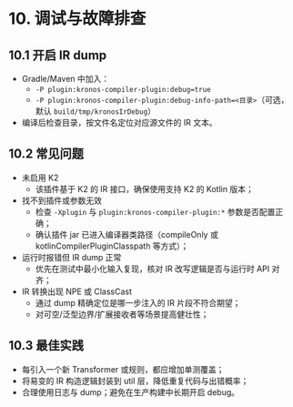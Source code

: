 # 10. 调试与故障排查

## 10.1 开启 IR dump

- Gradle/Maven 中加入：
  - `-P plugin:kronos-compiler-plugin:debug=true`
  - `-P plugin:kronos-compiler-plugin:debug-info-path=<目录>`（可选，默认 `build/tmp/kronosIrDebug`）
- 编译后检查目录，按文件名定位对应源文件的 IR 文本。

## 10.2 常见问题

- 未启用 K2
  - 该插件基于 K2 的 IR 接口，确保使用支持 K2 的 Kotlin 版本；
- 找不到插件或参数无效
  - 检查 `-Xplugin` 与 `plugin:kronos-compiler-plugin:*` 参数是否配置正确；
  - 确认插件 jar 已进入编译器类路径（compileOnly 或 kotlinCompilerPluginClasspath 等方式）；
- 运行时报错但 IR dump 正常
  - 优先在测试中最小化输入复现，核对 IR 改写逻辑是否与运行时 API 对齐；
- IR 转换出现 NPE 或 ClassCast
  - 通过 dump 精确定位是哪一步注入的 IR 片段不符合期望；
  - 对可空/泛型边界/扩展接收者等场景提高健壮性；

## 10.3 最佳实践

- 每引入一个新 Transformer 或规则，都应增加单测覆盖；
- 将易变的 IR 构造逻辑封装到 util 层，降低重复代码与出错概率；
- 合理使用日志与 dump；避免在生产构建中长期开启 debug。